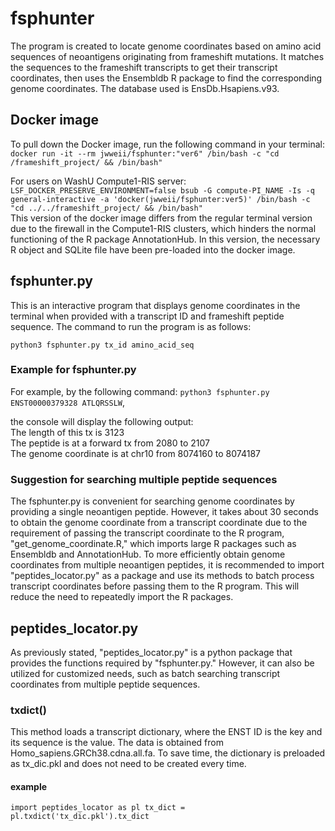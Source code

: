 # fsphunter

The program is created to locate genome coordinates based on amino acid sequences of neoantigens originating from frameshift mutations. It matches the sequences to the frameshift transcripts to get their transcript coordinates, then uses the Ensembldb R package to find the corresponding genome coordinates. The database used is EnsDb.Hsapiens.v93.

## Docker image
To pull down the Docker image, run the following command in your terminal:  
`docker run -it --rm jwweii/fsphunter:"ver6" /bin/bash -c "cd /frameshift_project/ && /bin/bash"`     

For users on WashU Compute1-RIS server:  
`LSF_DOCKER_PRESERVE_ENVIRONMENT=false bsub -G compute-PI_NAME -Is -q general-interactive -a 'docker(jwweii/fsphunter:ver5)' /bin/bash -c "cd ../../frameshift_project/ && /bin/bash"`   
This version of the docker image differs from the regular terminal version due to the firewall in the Compute1-RIS clusters, which hinders the normal functioning of the R package AnnotationHub. In this version, the necessary R object and SQLite file have been pre-loaded into the docker image.

## fsphunter.py
This is an interactive program that displays genome coordinates in the terminal when provided with a transcript ID and frameshift peptide sequence. The command to run the program is as follows:   

`python3 fsphunter.py tx_id amino_acid_seq`     

### Example for fsphunter.py
For example, by the following command:
`python3 fsphunter.py ENST00000379328 ATLQRSSLW`,

the console will display the following output:  
The length of this tx is 3123   
The peptide is at a forward tx from 2080 to 2107   
The genome coordinate is at chr10 from 8074160 to 8074187  

### Suggestion for searching multiple peptide sequences
The fsphunter.py is convenient for searching genome coordinates by providing a single neoantigen peptide. However, it takes about 30 seconds to obtain the genome coordinate from a transcript coordinate due to the requirement of passing the transcript coordinate to the R program, "get_genome_coordinate.R," which imports large R packages such as Ensembldb and AnnotationHub. To more efficiently obtain genome coordinates from multiple neoantigen peptides, it is recommended to import "peptides_locator.py" as a package and use its methods to batch process transcript coordinates before passing them to the R program. This will reduce the need to repeatedly import the R packages.

## peptides_locator.py
As previously stated, "peptides_locator.py" is a python package that provides the functions required by "fsphunter.py." However, it can also be utilized for customized needs, such as batch searching transcript coordinates from multiple peptide sequences.  

### txdict()   
This method loads a transcript dictionary, where the ENST ID is the key and its sequence is the value. The data is obtained from Homo_sapiens.GRCh38.cdna.all.fa. To save time, the dictionary is preloaded as tx_dic.pkl and does not need to be created every time.    
#### example
`import peptides_locator as pl
tx_dict = pl.txdict('tx_dic.pkl').tx_dict`

